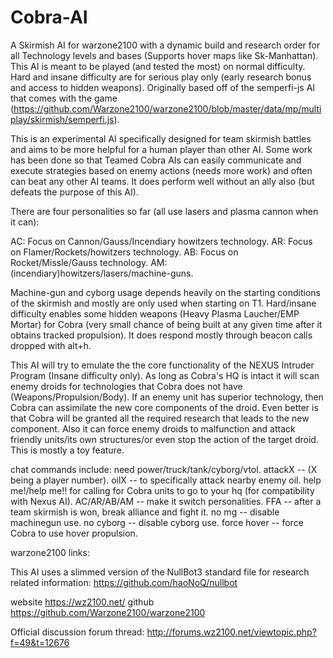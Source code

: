 # Cobra-AI
A Skirmish AI for warzone2100 with a dynamic build and research order for all Technology levels and bases (Supports hover maps like Sk-Manhattan). This AI is meant to be played (and tested the most) on normal difficulty. Hard and insane difficulty are for serious play only (early research bonus and access to hidden weapons). Originally based off of the semperfi-js AI that comes with the game (https://github.com/Warzone2100/warzone2100/blob/master/data/mp/multiplay/skirmish/semperfi.js).

This is an experimental AI specifically designed for team skirmish battles and aims to be more helpful for a human player than other AI. Some work has been done so that Teamed Cobra AIs can easily communicate and execute strategies based on enemy actions (needs more work) and often can beat any other AI teams. It does perform well without an ally also (but defeats the purpose of this AI).

There are four personalities so far (all use lasers and plasma cannon when it can):

AC: Focus on Cannon/Gauss/Incendiary howitzers technology. AR: Focus on Flamer/Rockets/howitzers technology. AB: Focus on Rocket/Missle/Gauss technology. AM: (incendiary)howitzers/lasers/machine-guns.

Machine-gun and cyborg usage depends heavily on the starting conditions of the skirmish and mostly are only used when starting on T1. Hard/insane difficulty enables some hidden weapons (Heavy Plasma Laucher/EMP Mortar) for Cobra (very small chance of being built at any given time after it obtains tracked propulsion). It does respond mostly through beacon calls dropped with alt+h.


This AI will try to emulate the the core functionality of the NEXUS Intruder Program (Insane difficulty only). As long as Cobra's HQ is intact it will scan enemy droids for technologies that Cobra does not have (Weapons/Propulsion/Body). If an enemy unit has superior technology, then Cobra can assimilate the new core components of the droid. Even better is that Cobra will be granted all the required research that leads to the new component. Also it can force enemy droids to malfunction and attack friendly units/its own structures/or even stop the action of the target droid. This is mostly a toy feature.


chat commands include: 
need power/truck/tank/cyborg/vtol.
attackX -- (X being a player number). 
oilX -- to specifically attack nearby enemy oil. help me!/help me!! for calling for Cobra units to go to your hq (for compatibility with Nexus AI). 
AC/AR/AB/AM -- make it switch personalities.
FFA -- after a team skirmish is won, break alliance and fight it.
no mg -- disable machinegun use.
no cyborg -- disable cyborg use.
force hover -- force Cobra to use hover propulsion.

warzone2100 links:

This AI uses a slimmed version of the NullBot3 standard file for research related information: https://github.com/haoNoQ/nullbot

website https://wz2100.net/ github https://github.com/Warzone2100/warzone2100

Official discussion forum thread: http://forums.wz2100.net/viewtopic.php?f=49&t=12676
